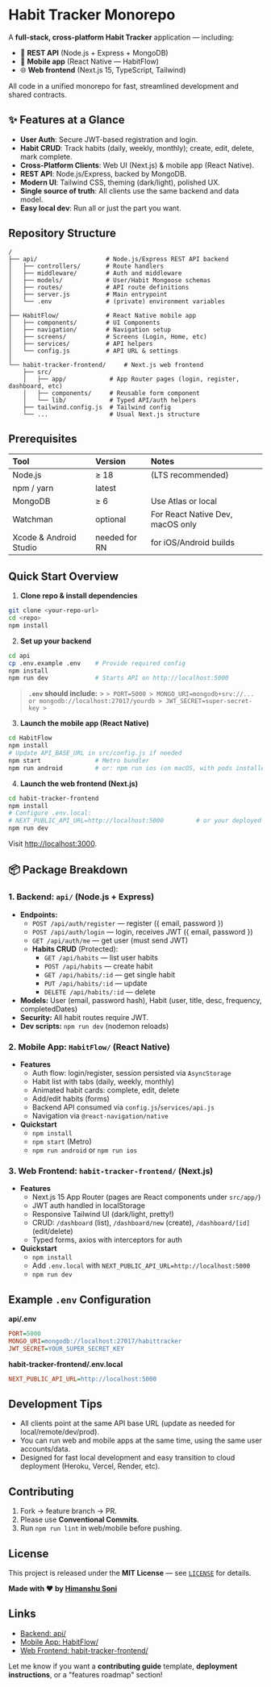 # Habit Tracker Monorepo

A **full-stack, cross-platform Habit Tracker** application — including:

- 🚀 **REST API** (Node.js + Express + MongoDB)
- 📱 **Mobile app** (React Native — HabitFlow)
- 🌐 **Web frontend** (Next.js 15, TypeScript, Tailwind)

All code in a unified monorepo for fast, streamlined development and shared contracts.

## ✨ Features at a Glance

- **User Auth**: Secure JWT-based registration and login.
- **Habit CRUD**: Track habits (daily, weekly, monthly); create, edit, delete, mark complete.
- **Cross-Platform Clients**: Web UI (Next.js) \& mobile app (React Native).
- **REST API**: Node.js/Express, backed by MongoDB.
- **Modern UI**: Tailwind CSS, theming (dark/light), polished UX.
- **Single source of truth**: All clients use the same backend and data model.
- **Easy local dev**: Run all or just the part you want.

## Repository Structure

```
/
├── api/                   # Node.js/Express REST API backend
│   ├── controllers/       # Route handlers
│   ├── middleware/        # Auth and middleware
│   ├── models/            # User/Habit Mongoose schemas
│   ├── routes/            # API route definitions
│   ├── server.js          # Main entrypoint
│   └── .env               # (private) environment variables
│
├── HabitFlow/             # React Native mobile app
│   ├── components/        # UI Components
│   ├── navigation/        # Navigation setup
│   ├── screens/           # Screens (Login, Home, etc)
│   ├── services/          # API helpers
│   └── config.js          # API URL & settings
│
└── habit-tracker-frontend/     # Next.js web frontend
    ├── src/
    │   ├── app/            # App Router pages (login, register, dashboard, etc)
    │   ├── components/     # Reusable form component
    │   └── lib/            # Typed API/auth helpers
    ├── tailwind.config.js  # Tailwind config
    └── ...                 # Usual Next.js structure
```

## Prerequisites

| Tool                    | Version       | Notes                            |
| :---------------------- | :------------ | :------------------------------- |
| Node.js                 | ≥ 18          | (LTS recommended)                |
| npm / yarn              | latest        |                                  |
| MongoDB                 | ≥ 6           | Use Atlas or local               |
| Watchman                | optional      | For React Native Dev, macOS only |
| Xcode \& Android Studio | needed for RN | for iOS/Android builds           |

## Quick Start Overview

1. **Clone repo \& install dependencies**

```bash
git clone <your-repo-url>
cd <repo>
npm install
```

2. **Set up your backend**

```bash
cd api
cp .env.example .env    # Provide required config
npm install
npm run dev             # Starts API on http://localhost:5000
```

> **`.env` should include:** > `> PORT=5000 > MONGO_URI=mongodb+srv://... or mongodb://localhost:27017/yourdb > JWT_SECRET=super-secret-key >`

3. **Launch the mobile app (React Native)**

```bash
cd HabitFlow
npm install
# Update API_BASE_URL in src/config.js if needed
npm start               # Metro bundler
npm run android         # or: npm run ios (on macOS, with pods installed)
```

4. **Launch the web frontend (Next.js)**

```bash
cd habit-tracker-frontend
npm install
# Configure .env.local:
# NEXT_PUBLIC_API_URL=http://localhost:5000         # or your deployed API
npm run dev
```

Visit [http://localhost:3000](http://localhost:3000).

## 📦 Package Breakdown

### 1. Backend: `api/` (Node.js + Express)

- **Endpoints:**
  - `POST /api/auth/register` — register ({ email, password })
  - `POST /api/auth/login` — login, receives JWT ({ email, password })
  - `GET /api/auth/me` — get user (must send JWT)
  - **Habits CRUD** (Protected):
    - `GET /api/habits` — list user habits
    - `POST /api/habits` — create habit
    - `GET /api/habits/:id` — get single habit
    - `PUT /api/habits/:id` — update
    - `DELETE /api/habits/:id` — delete
- **Models:** User (email, password hash), Habit (user, title, desc, frequency, completedDates)
- **Security:** All habit routes require JWT.
- **Dev scripts:** `npm run dev` (nodemon reloads)

### 2. Mobile App: `HabitFlow/` (React Native)

- **Features**
  - Auth flow: login/register, session persisted via `AsyncStorage`
  - Habit list with tabs (daily, weekly, monthly)
  - Animated habit cards: complete, edit, delete
  - Add/edit habits (forms)
  - Backend API consumed via `config.js`/`services/api.js`
  - Navigation via `@react-navigation/native`
- **Quickstart**
  - `npm install`
  - `npm start` (Metro)
  - `npm run android` or `npm run ios`

### 3. Web Frontend: `habit-tracker-frontend/` (Next.js)

- **Features**
  - Next.js 15 App Router (pages are React components under `src/app/`)
  - JWT auth handled in localStorage
  - Responsive Tailwind UI (dark/light, pretty!)
  - CRUD: `/dashboard` (list), `/dashboard/new` (create), `/dashboard/[id]` (edit/delete)
  - Typed forms, axios with interceptors for auth
- **Quickstart**
  - `npm install`
  - Add `.env.local` with `NEXT_PUBLIC_API_URL=http://localhost:5000`
  - `npm run dev`

## Example `.env` Configuration

**api/.env**

```ini
PORT=5000
MONGO_URI=mongodb://localhost:27017/habittracker
JWT_SECRET=YOUR_SUPER_SECRET_KEY
```

**habit-tracker-frontend/.env.local**

```ini
NEXT_PUBLIC_API_URL=http://localhost:5000
```

## Development Tips

- All clients point at the same API base URL (update as needed for local/remote/dev/prod).
- You can run web and mobile apps at the same time, using the same user accounts/data.
- Designed for fast local development and easy transition to cloud deployment (Heroku, Vercel, Render, etc).

## Contributing

1. Fork → feature branch → PR.
2. Please use **Conventional Commits**.
3. Run `npm run lint` in web/mobile before pushing.

## License

This project is released under the **MIT License** — see [`LICENSE`](LICENSE) for details.

**Made with ❤️ by [Himanshu Soni](https://github.com/imhimanshusoni)**

## Links

- [Backend: api/](./api)
- [Mobile App: HabitFlow/](./HabitFlow)
- [Web Frontend: habit-tracker-frontend/](./habit-tracker-frontend)

Let me know if you want a **contributing guide** template, **deployment instructions**, or a "features roadmap" section!
